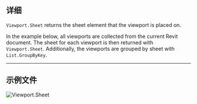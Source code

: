 ## 详细
`Viewport.Sheet` returns the sheet element that the viewport is placed on.

In the example below, all viewports are collected from the current Revit document. The sheet for each viewport is then returned with `Viewport.Sheet`. Additionally, the viewports are grouped by sheet with `List.GroupByKey`.
___
## 示例文件

![Viewport.Sheet](./Revit.Elements.Viewport.Sheet_img.jpg)
